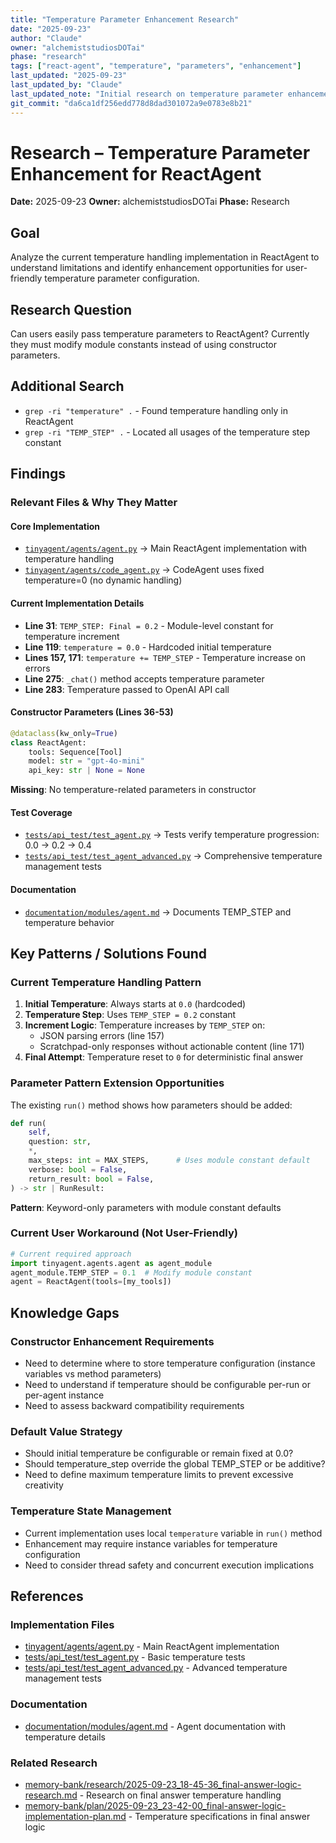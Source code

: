 ```yaml
---
title: "Temperature Parameter Enhancement Research"
date: "2025-09-23"
author: "Claude"
owner: "alchemiststudiosDOTai"
phase: "research"
tags: ["react-agent", "temperature", "parameters", "enhancement"]
last_updated: "2025-09-23"
last_updated_by: "Claude"
last_updated_note: "Initial research on temperature parameter enhancement for ReactAgent"
git_commit: "da6ca1df256edd778d8dad301072a9e0783e8b21"
---
```


# Research – Temperature Parameter Enhancement for ReactAgent
**Date:** 2025-09-23
**Owner:** alchemiststudiosDOTai
**Phase:** Research

## Goal
Analyze the current temperature handling implementation in ReactAgent to understand limitations and identify enhancement opportunities for user-friendly temperature parameter configuration.

## Research Question
Can users easily pass temperature parameters to ReactAgent? Currently they must modify module constants instead of using constructor parameters.

## Additional Search
- `grep -ri "temperature" .` - Found temperature handling only in ReactAgent
- `grep -ri "TEMP_STEP" .` - Located all usages of the temperature step constant

## Findings

### Relevant Files & Why They Matter

#### Core Implementation
- [`tinyagent/agents/agent.py`](https://github.com/alchemiststudiosDOTai/tinyAgent/blob/da6ca1df256edd778d8dad301072a9e0783e8b21/tinyagent/agents/agent.py) → Main ReactAgent implementation with temperature handling
- [`tinyagent/agents/code_agent.py`](https://github.com/alchemiststudiosDOTai/tinyAgent/blob/da6ca1df256edd778d8dad301072a9e0783e8b21/tinyagent/agents/code_agent.py) → CodeAgent uses fixed temperature=0 (no dynamic handling)

#### Current Implementation Details
- **Line 31**: `TEMP_STEP: Final = 0.2` - Module-level constant for temperature increment
- **Line 119**: `temperature = 0.0` - Hardcoded initial temperature
- **Lines 157, 171**: `temperature += TEMP_STEP` - Temperature increase on errors
- **Line 275**: `_chat()` method accepts temperature parameter
- **Line 283**: Temperature passed to OpenAI API call

#### Constructor Parameters (Lines 36-53)
```python
@dataclass(kw_only=True)
class ReactAgent:
    tools: Sequence[Tool]
    model: str = "gpt-4o-mini"
    api_key: str | None = None
```
**Missing**: No temperature-related parameters in constructor

#### Test Coverage
- [`tests/api_test/test_agent.py`](https://github.com/alchemiststudiosDOTai/tinyAgent/blob/da6ca1df256edd778d8dad301072a9e0783e8b21/tests/api_test/test_agent.py) → Tests verify temperature progression: 0.0 → 0.2 → 0.4
- [`tests/api_test/test_agent_advanced.py`](https://github.com/alchemiststudiosDOTai/tinyAgent/blob/da6ca1df256edd778d8dad301072a9e0783e8b21/tests/api_test/test_agent_advanced.py) → Comprehensive temperature management tests

#### Documentation
- [`documentation/modules/agent.md`](https://github.com/alchemiststudiosDOTai/tinyAgent/blob/da6ca1df256edd778d8dad301072a9e0783e8b21/documentation/modules/agent.md) → Documents TEMP_STEP and temperature behavior

## Key Patterns / Solutions Found

### Current Temperature Handling Pattern
1. **Initial Temperature**: Always starts at `0.0` (hardcoded)
2. **Temperature Step**: Uses `TEMP_STEP = 0.2` constant
3. **Increment Logic**: Temperature increases by `TEMP_STEP` on:
   - JSON parsing errors (line 157)
   - Scratchpad-only responses without actionable content (line 171)
4. **Final Attempt**: Temperature reset to `0` for deterministic final answer

### Parameter Pattern Extension Opportunities
The existing `run()` method shows how parameters should be added:
```python
def run(
    self,
    question: str,
    *,
    max_steps: int = MAX_STEPS,      # Uses module constant default
    verbose: bool = False,
    return_result: bool = False,
) -> str | RunResult:
```

**Pattern**: Keyword-only parameters with module constant defaults

### Current User Workaround (Not User-Friendly)
```python
# Current required approach
import tinyagent.agents.agent as agent_module
agent_module.TEMP_STEP = 0.1  # Modify module constant
agent = ReactAgent(tools=[my_tools])
```

## Knowledge Gaps

### Constructor Enhancement Requirements
- Need to determine where to store temperature configuration (instance variables vs method parameters)
- Need to understand if temperature should be configurable per-run or per-agent instance
- Need to assess backward compatibility requirements

### Default Value Strategy
- Should initial temperature be configurable or remain fixed at 0.0?
- Should temperature_step override the global TEMP_STEP or be additive?
- Need to define maximum temperature limits to prevent excessive creativity

### Temperature State Management
- Current implementation uses local `temperature` variable in `run()` method
- Enhancement may require instance variables for temperature configuration
- Need to consider thread safety and concurrent execution implications

## References

### Implementation Files
- [tinyagent/agents/agent.py](https://github.com/alchemiststudiosDOTai/tinyAgent/blob/da6ca1df256edd778d8dad301072a9e0783e8b21/tinyagent/agents/agent.py) - Main ReactAgent implementation
- [tests/api_test/test_agent.py](https://github.com/alchemiststudiosDOTai/tinyAgent/blob/da6ca1df256edd778d8dad301072a9e0783e8b21/tests/api_test/test_agent.py) - Basic temperature tests
- [tests/api_test/test_agent_advanced.py](https://github.com/alchemiststudiosDOTai/tinyAgent/blob/da6ca1df256edd778d8dad301072a9e0783e8b21/tests/api_test/test_agent_advanced.py) - Advanced temperature management tests

### Documentation
- [documentation/modules/agent.md](https://github.com/alchemiststudiosDOTai/tinyAgent/blob/da6ca1df256edd778d8dad301072a9e0783e8b21/documentation/modules/agent.md) - Agent documentation with temperature details

### Related Research
- [memory-bank/research/2025-09-23_18-45-36_final-answer-logic-research.md](memory-bank/research/2025-09-23_18-45-36_final-answer-logic-research.md) - Research on final answer temperature handling
- [memory-bank/plan/2025-09-23_23-42-00_final-answer-logic-implementation-plan.md](memory-bank/plan/2025-09-23_23-42-00_final-answer-logic-implementation-plan.md) - Temperature specifications in final answer logic